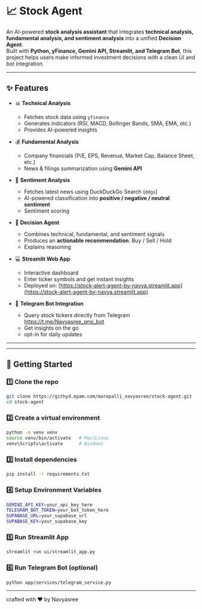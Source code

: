 # 📈 Stock Agent  

An AI-powered **stock analysis assistant** that integrates **technical analysis, fundamental analysis, and sentiment analysis** into a unified **Decision Agent**.  
Built with **Python, yFinance, Gemini API, Streamlit, and Telegram Bot**, this project helps users make informed investment decisions with a clean UI and bot integration.  

---

## ✨ Features  

- 📊 **Technical Analysis**  
  - Fetches stock data using `yfinance`  
  - Generates indicators (RSI, MACD, Bollinger Bands, SMA, EMA, etc.)  
  - Provides AI-powered insights  

- 💰 **Fundamental Analysis**  
  - Company financials (P/E, EPS, Revenue, Market Cap, Balance Sheet, etc.)  
  - News & filings summarization using **Gemini API**  

- 📰 **Sentiment Analysis**  
  - Fetches latest news using DuckDuckGo Search (`ddgs`)  
  - AI-powered classification into **positive / negative / neutral sentiment**  
  - Sentiment scoring  

- 🧠 **Decision Agent**  
  - Combines technical, fundamental, and sentiment signals  
  - Produces an **actionable recommendation**: Buy / Sell / Hold  
  - Explains reasoning  

- 💻 **Streamlit Web App**  
  - Interactive dashboard  
  - Enter ticker symbols and get instant insights  
  - Deployed on: [https://stock-alert-agent-by-navya.streamlit.app](https://stock-alert-agent-by-navya.streamlit.app)  

- 🤖 **Telegram Bot Integration**  
  - Query stock tickers directly from Telegram https://t.me/Navyasree_proj_bot
  - Get insights on the go  
  - opt-in for daily updates
---

---

## 🚀 Getting Started  

### 1️⃣ Clone the repo  
```bash
git clone https://githyd.epam.com/marepalli_navyasree/stock-agent.git
cd stock-agent
```
### 2️⃣ Create a virtual environment 
```bash
python -m venv venv
source venv/bin/activate   # Mac/Linux
venv\Scripts\activate      # Windows
```
### 3️⃣ Install dependencies 
```bash
pip install -r requirements.txt

```
### 4️⃣ Setup Environment Variables
```bash
GEMINI_API_KEY=your_api_key_here
TELEGRAM_BOT_TOKEN=your_bot_token_here
SUPABASE_URL=your_supabase_url
SUPABASE_KEY=your_supabase_key

```
### 5️⃣ Run Streamlit App
```bash
streamlit run ui/streamlit_app.py

```
### 6️⃣ Run Telegram Bot (optional)
```bash
python app/services/telegram_service.py

```
--------

crafted with ❤️ by Navyasree


